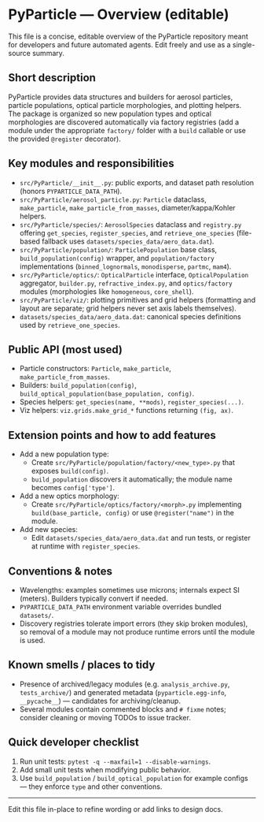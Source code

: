 # PyParticle — Overview (editable)

This file is a concise, editable overview of the PyParticle repository meant for developers
and future automated agents. Edit freely and use as a single-source summary.

## Short description
PyParticle provides data structures and builders for aerosol particles, particle populations,
optical particle morphologies, and plotting helpers. The package is organized so new
population types and optical morphologies are discovered automatically via factory
registries (add a module under the appropriate `factory/` folder with a `build` callable
or use the provided `@register` decorator).

## Key modules and responsibilities
- `src/PyParticle/__init__.py`: public exports, and dataset path resolution (honors `PYPARTICLE_DATA_PATH`).
- `src/PyParticle/aerosol_particle.py`: `Particle` dataclass, `make_particle`, `make_particle_from_masses`, diameter/kappa/Kohler helpers.
- `src/PyParticle/species/`: `AerosolSpecies` dataclass and `registry.py` offering `get_species`, `register_species`, and `retrieve_one_species` (file-based fallback uses `datasets/species_data/aero_data.dat`).
- `src/PyParticle/population/`: `ParticlePopulation` base class, `build_population(config)` wrapper, and `population/factory` implementations (`binned_lognormals`, `monodisperse`, `partmc`, `mam4`).
- `src/PyParticle/optics/`: `OpticalParticle` interface, `OpticalPopulation` aggregator, `builder.py`, `refractive_index.py`, and `optics/factory` modules (morphologies like `homogeneous`, `core_shell`).
- `src/PyParticle/viz/`: plotting primitives and grid helpers (formatting and layout are separate; grid helpers never set axis labels themselves).
- `datasets/species_data/aero_data.dat`: canonical species definitions used by `retrieve_one_species`.

## Public API (most used)
- Particle constructors: `Particle`, `make_particle`, `make_particle_from_masses`.
- Builders: `build_population(config)`, `build_optical_population(base_population, config)`.
- Species helpers: `get_species(name, **mods)`, `register_species(...)`.
- Viz helpers: `viz.grids.make_grid_*` functions returning `(fig, ax)`.

## Extension points and how to add features
- Add a new population type:
  - Create `src/PyParticle/population/factory/<new_type>.py` that exposes `build(config)`.
  - `build_population` discovers it automatically; the module name becomes `config['type']`.
- Add a new optics morphology:
  - Create `src/PyParticle/optics/factory/<morph>.py` implementing `build(base_particle, config)` or use `@register("name")` in the module.
- Add new species:
  - Edit `datasets/species_data/aero_data.dat` and run tests, or register at runtime with `register_species`.

## Conventions & notes
- Wavelengths: examples sometimes use microns; internals expect SI (meters). Builders typically convert if needed.
- `PYPARTICLE_DATA_PATH` environment variable overrides bundled `datasets/`.
- Discovery registries tolerate import errors (they skip broken modules), so removal of a module may not produce runtime errors until the module is used.

## Known smells / places to tidy
- Presence of archived/legacy modules (e.g. `analysis_archive.py`, `tests_archive/`) and generated metadata (`pyparticle.egg-info`, `__pycache__`) — candidates for archiving/cleanup.
- Several modules contain commented blocks and `# fixme` notes; consider cleaning or moving TODOs to issue tracker.

## Quick developer checklist
1. Run unit tests: `pytest -q --maxfail=1 --disable-warnings`.
2. Add small unit tests when modifying public behavior.
3. Use `build_population` / `build_optical_population` for example configs — they enforce `type` and other conventions.

---

Edit this file in-place to refine wording or add links to design docs.
